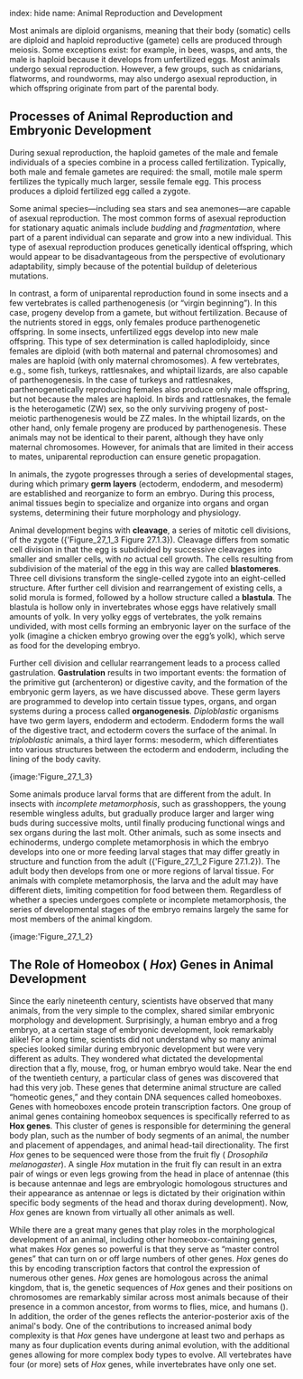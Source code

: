 index: hide
name: Animal Reproduction and Development

Most animals are diploid organisms, meaning that their body (somatic) cells are diploid and haploid reproductive (gamete) cells are produced through meiosis. Some exceptions exist: for example, in bees, wasps, and ants, the male is haploid because it develops from unfertilized eggs. Most animals undergo sexual reproduction. However, a few groups, such as cnidarians, flatworms, and roundworms, may also undergo asexual reproduction, in which offspring originate from part of the parental body.

## Processes of Animal Reproduction and Embryonic Development

During sexual reproduction, the haploid gametes of the male and female individuals of a species combine in a process called fertilization. Typically, both male and female gametes are required: the small, motile male sperm fertilizes the typically much larger, sessile female egg. This process produces a diploid fertilized egg called a zygote.

Some animal species—including sea stars and sea anemones—are capable of asexual reproduction. The most common forms of asexual reproduction for stationary aquatic animals include  *budding* and  *fragmentation*, where part of a parent individual can separate and grow into a new individual. This type of asexual reproduction produces genetically identical offspring, which would appear to be disadvantageous from the perspective of evolutionary adaptability, simply because of the potential buildup of deleterious mutations.

In contrast, a form of uniparental reproduction found in some insects and a few vertebrates is called parthenogenesis (or “virgin beginning”). In this case, progeny develop from a gamete, but without fertilization. Because of the nutrients stored in eggs, only females produce parthenogenetic offspring. In some insects, unfertilized eggs develop into new male offspring. This type of sex determination is called haplodiploidy, since females are diploid (with both maternal and paternal chromosomes) and males are haploid (with only maternal chromosomes). A few vertebrates, e.g., some fish, turkeys, rattlesnakes, and whiptail lizards, are also capable of parthenogenesis. In the case of turkeys and rattlesnakes, parthenogenetically reproducing females also produce only male offspring, but not because the males are haploid. In birds and rattlesnakes, the female is the heterogametic (ZW) sex, so the only surviving progeny of post-meiotic parthenogenesis would be ZZ males. In the whiptail lizards, on the other hand, only female progeny are produced by parthenogenesis. These animals may not be identical to their parent, although they have only maternal chromosomes. However, for animals that are limited in their access to mates, uniparental reproduction can ensure genetic propagation.

In animals, the zygote progresses through a series of developmental stages, during which primary  **germ layers** (ectoderm, endoderm, and mesoderm) are established and reorganize to form an embryo. During this process, animal tissues begin to specialize and organize into organs and organ systems, determining their future morphology and physiology.

Animal development begins with  **cleavage**, a series of mitotic cell divisions, of the zygote ({'Figure_27_1_3 Figure 27.1.3}). Cleavage differs from somatic cell division in that the egg is subdivided by successive cleavages into smaller and smaller cells, with  *no* actual cell growth. The cells resulting from subdivision of the material of the egg in this way are called  **blastomeres**. Three cell divisions transform the single-celled zygote into an eight-celled structure. After further cell division and rearrangement of existing cells, a solid morula is formed, followed by a hollow structure called a  **blastula**. The blastula is hollow only in invertebrates whose eggs have relatively small amounts of yolk. In very yolky eggs of vertebrates, the yolk remains undivided, with most cells forming an embryonic layer on the surface of the yolk (imagine a chicken embryo growing over the egg’s yolk), which serve as food for the developing embryo.

Further cell division and cellular rearrangement leads to a process called gastrulation.  **Gastrulation** results in two important events: the formation of the primitive gut (archenteron) or digestive cavity, and the formation of the embryonic germ layers, as we have discussed above. These germ layers are programmed to develop into certain tissue types, organs, and organ systems during a process called  **organogenesis**.  *Diploblastic* organisms have two germ layers, endoderm and ectoderm. Endoderm forms the wall of the digestive tract, and ectoderm covers the surface of the animal. In  *triploblastic* animals, a third layer forms: mesoderm, which differentiates into various structures between the ectoderm and endoderm, including the lining of the body cavity.


{image:'Figure_27_1_3}
        

Some animals produce larval forms that are different from the adult. In insects with  *incomplete metamorphosis*, such as grasshoppers, the young resemble wingless adults, but gradually produce larger and larger wing buds during successive molts, until finally producing functional wings and sex organs during the last molt. Other animals, such as some insects and echinoderms, undergo complete metamorphosis in which the embryo develops into one or more feeding larval stages that may differ greatly in structure and function from the adult ({'Figure_27_1_2 Figure 27.1.2}). The adult body then develops from one or more regions of larval tissue. For animals with complete metamorphosis, the larva and the adult may have different diets, limiting competition for food between them. Regardless of whether a species undergoes complete or incomplete metamorphosis, the series of developmental stages of the embryo remains largely the same for most members of the animal kingdom.


{image:'Figure_27_1_2}
        

## The Role of Homeobox ( *Hox*) Genes in Animal Development

Since the early nineteenth century, scientists have observed that many animals, from the very simple to the complex, shared similar embryonic morphology and development. Surprisingly, a human embryo and a frog embryo, at a certain stage of embryonic development, look remarkably alike! For a long time, scientists did not understand why so many animal species looked similar during embryonic development but were very different as adults. They wondered what dictated the developmental direction that a fly, mouse, frog, or human embryo would take. Near the end of the twentieth century, a particular class of genes was discovered that had this very job. These genes that determine animal structure are called “homeotic genes,” and they contain DNA sequences called homeoboxes. Genes with homeoboxes encode protein transcription factors. One group of animal genes containing homeobox sequences is specifically referred to as  **Hox genes**. This cluster of genes is responsible for determining the general body plan, such as the number of body segments of an animal, the number and placement of appendages, and animal head-tail directionality. The first  *Hox* genes to be sequenced were those from the fruit fly ( *Drosophila melanogaster*). A single  *Hox* mutation in the fruit fly can result in an extra pair of wings or even legs growing from the head in place of antennae (this is because antennae and legs are embryologic homologous structures and their appearance as antennae or legs is dictated by their origination within specific body segments of the head and thorax during development). Now,  *Hox* genes are known from virtually all other animals as well.

While there are a great many genes that play roles in the morphological development of an animal, including other homeobox-containing genes, what makes  *Hox* genes so powerful is that they serve as “master control genes” that can turn on or off large numbers of other genes.  *Hox* genes do this by encoding transcription factors that control the expression of numerous other genes.  *Hox* genes are homologous across the animal kingdom, that is, the genetic sequences of  *Hox* genes and their positions on chromosomes are remarkably similar across most animals because of their presence in a common ancestor, from worms to flies, mice, and humans (). In addition, the order of the genes reflects the anterior-posterior axis of the animal's body. One of the contributions to increased animal body complexity is that  *Hox* genes have undergone at least two and perhaps as many as four duplication events during animal evolution, with the additional genes allowing for more complex body types to evolve. All vertebrates have four (or more) sets of  *Hox* genes, while invertebrates have only one set.
